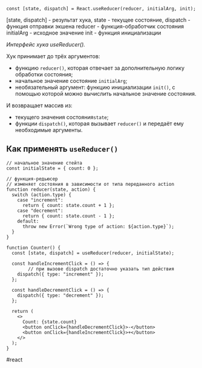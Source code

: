 ```
const [state, dispatch] = React.useReducer(reducer, initialArg, init);
```
[state, dispatch] - результат хука, state - текущее состояние, dispatch - функция отправки экшена
reducer - функция-обработчик состояния
initialArg - исходное значение
init - функция инициализации

_Интерфейс хука useReducer()._

Хук принимает до трёх аргументов:

- функцию `reducer()`, которая отвечает за дополнительную логику обработки состояния;
- начальное значение состояние `initialArg`;
- необязательный аргумент: функцию инициализации `init()`, с помощью которой можно вычислить начальное значение состояния.

И возвращает массив из:

- текущего значения состояния`state`;
- функции `dispatch()`, которая вызывает `reducer()` и передаёт ему необходимые аргументы.

## Как применять `useReducer()`

```
// начальное значение стейта
const initialState = { count: 0 };

// функция-редьюсер
// изменяет состояния в зависимости от типа переданного action
function reducer(state, action) {
  switch (action.type) {
    case "increment":
      return { count: state.count + 1 };
    case "decrement":
      return { count: state.count - 1 };
    default:
      throw new Error(`Wrong type of action: ${action.type}`);
  }
}

function Counter() {
  const [state, dispatch] = useReducer(reducer, initialState);

  const handleIncrementClick = () => {
        // при вызове dispatch достаточно указать тип действия
    dispatch({ type: "increment" });
  };

  const handleDecrementClick = () => {
    dispatch({ type: "decrement" });
  };

  return (
    <>
      Count: {state.count}
      <button onClick={handleDecrementClick}>-</button>
      <button onClick={handleIncrementClick}>+</button>
    </>
  );
} 
```

#react